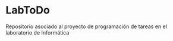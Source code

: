 # LabToDo
Repositorio asociado al proyecto de programación de tareas en el laboratorio de Informática
